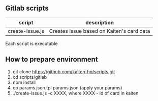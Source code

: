## Gitlab scripts

|script|description|
|--|--|
|create-issue.js| Creates issue based on Kaiten's card data|

Each script is executable

## How to prepare environment

1. git clone https://github.com/kaiten-hq/scripts.git
2. cd scripts/gitlab
3. npm install
4. cp params.json.tpl params.json (apply your params)
5. ./create-issue.js -c XXXX, where XXXX - id of card in kaiten
